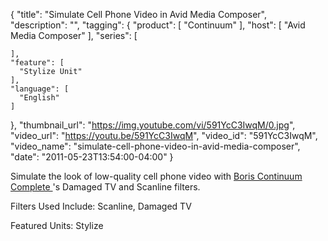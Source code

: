 {
  "title": "Simulate Cell Phone Video in Avid Media Composer",
  "description": "",
  "tagging": {
    "product": [
      "Continuum"
    ],
    "host": [
      "Avid Media Composer"
    ],
    "series": [

    ],
    "feature": [
      "Stylize Unit"
    ],
    "language": [
      "English"
    ]
  },
  "thumbnail_url": "https://img.youtube.com/vi/591YcC3IwqM/0.jpg",
  "video_url": "https://youtu.be/591YcC3IwqM",
  "video_id": "591YcC3IwqM",
  "video_name": "simulate-cell-phone-video-in-avid-media-composer",
  "date": "2011-05-23T13:54:00-04:00"
}

Simulate the look of low-quality cell phone video with [ Boris Continuum
Complete ](/products/continuum/) 's Damaged TV
and Scanline filters.

Filters Used Include: Scanline, Damaged TV

Featured Units: Stylize


